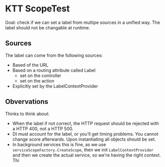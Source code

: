 # KTT ScopeTest

Goal: check if we can set a label from multipe sources in a unified way. The label should not be changable at runtime.


## Sources

The label can come from the following sources:

- Based of the URL
- Based on a routing attribute called Label
	- set on the controller
	- set on the action
- Explicitly set by the LabelContextProvider

## Obvervations

Thinks to think about: 

- When the label if not correct, the HTTP request should be rejected with a HTTP 400, not a HTTP 500.
- DI must account for the label, or you'll get timing problems. You cannot change score afterwards. 
  Upon instantiating all objects should be set.
- In background services this is fine, as we use `serviceScopeFactory.CreateScope`, 
  then we init `LabelContextProvider` and then we create the actual service, so we're
  having the right context. Thi
